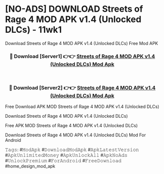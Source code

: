 # [NO-ADS] DOWNLOAD Streets of Rage 4 MOD APK v1.4 (Unlocked DLCs) - 11wk1
Download Streets of Rage 4 MOD APK v1.4 (Unlocked DLCs) Free Mod APK

<div align="center">
<h3>🔴 Download [Server1] 👉👉 <a href="https://apk-comot.site?title=Streets_of_Rage_4_MOD_APK_v1.4_(Unlocked_DLCs)">Streets of Rage 4 MOD APK v1.4 (Unlocked DLCs) Mod Apk</a></h3><br>

<h3>🔴 Download [Server2] 👉👉 <a href="https://apk-comot.site?title=Streets_of_Rage_4_MOD_APK_v1.4_(Unlocked_DLCs)">Streets of Rage 4 MOD APK v1.4 (Unlocked DLCs) Mod Apk</a></h3>
</div>


Free Download APK MOD Streets of Rage 4 MOD APK v1.4 (Unlocked DLCs)

Download Streets of Rage 4 MOD APK v1.4 (Unlocked DLCs) 

Free APK MOD Streets of Rage 4 MOD APK v1.4 (Unlocked DLCs) 

Download Streets of Rage 4 MOD APK v1.4 (Unlocked DLCs) Mod For Android

𝚃𝚊𝚐𝚜: #𝙼𝚘𝚍𝙰𝚙𝚔 #𝙳𝚘𝚠𝚗𝚕𝚘𝚊𝚍𝙼𝚘𝚍𝙰𝚙𝚔 #𝙰𝚙𝚔𝙻𝚊𝚝𝚎𝚜𝚝𝚅𝚎𝚛𝚜𝚒𝚘𝚗 #𝙰𝚙𝚔𝚄𝚗𝚕𝚒𝚖𝚒𝚝𝚎𝚍𝙼𝚘𝚗𝚎𝚢 #𝙰𝚙𝚔𝚄𝚗𝚕𝚘𝚌𝚔𝙰𝚕𝚕 #𝙰𝚙𝚔𝙽𝚘𝙰𝚍𝚜 #𝚄𝚗𝚕𝚘𝚌𝚔𝙿𝚛𝚎𝚖𝚒𝚞𝚖 #𝙵𝚘𝚛𝙰𝚗𝚍𝚛𝚘𝚒𝚍 #𝙵𝚛𝚎𝚎𝙳𝚘𝚠𝚗𝚕𝚘𝚊𝚍 #home_design_mod_apk